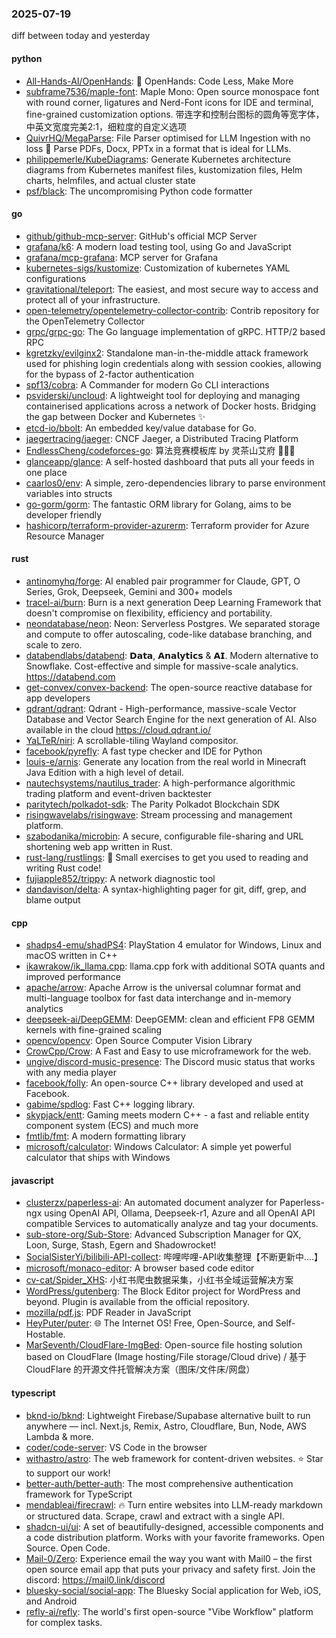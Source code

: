 ### 2025-07-19
diff between today and yesterday

#### python
* [All-Hands-AI/OpenHands](https://github.com/All-Hands-AI/OpenHands): 🙌 OpenHands: Code Less, Make More
* [subframe7536/maple-font](https://github.com/subframe7536/maple-font): Maple Mono: Open source monospace font with round corner, ligatures and Nerd-Font icons for IDE and terminal, fine-grained customization options. 带连字和控制台图标的圆角等宽字体，中英文宽度完美2:1，细粒度的自定义选项
* [QuivrHQ/MegaParse](https://github.com/QuivrHQ/MegaParse): File Parser optimised for LLM Ingestion with no loss 🧠 Parse PDFs, Docx, PPTx in a format that is ideal for LLMs.
* [philippemerle/KubeDiagrams](https://github.com/philippemerle/KubeDiagrams): Generate Kubernetes architecture diagrams from Kubernetes manifest files, kustomization files, Helm charts, helmfiles, and actual cluster state
* [psf/black](https://github.com/psf/black): The uncompromising Python code formatter

#### go
* [github/github-mcp-server](https://github.com/github/github-mcp-server): GitHub's official MCP Server
* [grafana/k6](https://github.com/grafana/k6): A modern load testing tool, using Go and JavaScript
* [grafana/mcp-grafana](https://github.com/grafana/mcp-grafana): MCP server for Grafana
* [kubernetes-sigs/kustomize](https://github.com/kubernetes-sigs/kustomize): Customization of kubernetes YAML configurations
* [gravitational/teleport](https://github.com/gravitational/teleport): The easiest, and most secure way to access and protect all of your infrastructure.
* [open-telemetry/opentelemetry-collector-contrib](https://github.com/open-telemetry/opentelemetry-collector-contrib): Contrib repository for the OpenTelemetry Collector
* [grpc/grpc-go](https://github.com/grpc/grpc-go): The Go language implementation of gRPC. HTTP/2 based RPC
* [kgretzky/evilginx2](https://github.com/kgretzky/evilginx2): Standalone man-in-the-middle attack framework used for phishing login credentials along with session cookies, allowing for the bypass of 2-factor authentication
* [spf13/cobra](https://github.com/spf13/cobra): A Commander for modern Go CLI interactions
* [psviderski/uncloud](https://github.com/psviderski/uncloud): A lightweight tool for deploying and managing containerised applications across a network of Docker hosts. Bridging the gap between Docker and Kubernetes ✨
* [etcd-io/bbolt](https://github.com/etcd-io/bbolt): An embedded key/value database for Go.
* [jaegertracing/jaeger](https://github.com/jaegertracing/jaeger): CNCF Jaeger, a Distributed Tracing Platform
* [EndlessCheng/codeforces-go](https://github.com/EndlessCheng/codeforces-go): 算法竞赛模板库 by 灵茶山艾府 💭💡🎈
* [glanceapp/glance](https://github.com/glanceapp/glance): A self-hosted dashboard that puts all your feeds in one place
* [caarlos0/env](https://github.com/caarlos0/env): A simple, zero-dependencies library to parse environment variables into structs
* [go-gorm/gorm](https://github.com/go-gorm/gorm): The fantastic ORM library for Golang, aims to be developer friendly
* [hashicorp/terraform-provider-azurerm](https://github.com/hashicorp/terraform-provider-azurerm): Terraform provider for Azure Resource Manager

#### rust
* [antinomyhq/forge](https://github.com/antinomyhq/forge): AI enabled pair programmer for Claude, GPT, O Series, Grok, Deepseek, Gemini and 300+ models
* [tracel-ai/burn](https://github.com/tracel-ai/burn): Burn is a next generation Deep Learning Framework that doesn't compromise on flexibility, efficiency and portability.
* [neondatabase/neon](https://github.com/neondatabase/neon): Neon: Serverless Postgres. We separated storage and compute to offer autoscaling, code-like database branching, and scale to zero.
* [databendlabs/databend](https://github.com/databendlabs/databend): 𝗗𝗮𝘁𝗮, 𝗔𝗻𝗮𝗹𝘆𝘁𝗶𝗰𝘀 & 𝗔𝗜. Modern alternative to Snowflake. Cost-effective and simple for massive-scale analytics. https://databend.com
* [get-convex/convex-backend](https://github.com/get-convex/convex-backend): The open-source reactive database for app developers
* [qdrant/qdrant](https://github.com/qdrant/qdrant): Qdrant - High-performance, massive-scale Vector Database and Vector Search Engine for the next generation of AI. Also available in the cloud https://cloud.qdrant.io/
* [YaLTeR/niri](https://github.com/YaLTeR/niri): A scrollable-tiling Wayland compositor.
* [facebook/pyrefly](https://github.com/facebook/pyrefly): A fast type checker and IDE for Python
* [louis-e/arnis](https://github.com/louis-e/arnis): Generate any location from the real world in Minecraft Java Edition with a high level of detail.
* [nautechsystems/nautilus_trader](https://github.com/nautechsystems/nautilus_trader): A high-performance algorithmic trading platform and event-driven backtester
* [paritytech/polkadot-sdk](https://github.com/paritytech/polkadot-sdk): The Parity Polkadot Blockchain SDK
* [risingwavelabs/risingwave](https://github.com/risingwavelabs/risingwave): Stream processing and management platform.
* [szabodanika/microbin](https://github.com/szabodanika/microbin): A secure, configurable file-sharing and URL shortening web app written in Rust.
* [rust-lang/rustlings](https://github.com/rust-lang/rustlings): 🦀 Small exercises to get you used to reading and writing Rust code!
* [fujiapple852/trippy](https://github.com/fujiapple852/trippy): A network diagnostic tool
* [dandavison/delta](https://github.com/dandavison/delta): A syntax-highlighting pager for git, diff, grep, and blame output

#### cpp
* [shadps4-emu/shadPS4](https://github.com/shadps4-emu/shadPS4): PlayStation 4 emulator for Windows, Linux and macOS written in C++
* [ikawrakow/ik_llama.cpp](https://github.com/ikawrakow/ik_llama.cpp): llama.cpp fork with additional SOTA quants and improved performance
* [apache/arrow](https://github.com/apache/arrow): Apache Arrow is the universal columnar format and multi-language toolbox for fast data interchange and in-memory analytics
* [deepseek-ai/DeepGEMM](https://github.com/deepseek-ai/DeepGEMM): DeepGEMM: clean and efficient FP8 GEMM kernels with fine-grained scaling
* [opencv/opencv](https://github.com/opencv/opencv): Open Source Computer Vision Library
* [CrowCpp/Crow](https://github.com/CrowCpp/Crow): A Fast and Easy to use microframework for the web.
* [ungive/discord-music-presence](https://github.com/ungive/discord-music-presence): The Discord music status that works with any media player
* [facebook/folly](https://github.com/facebook/folly): An open-source C++ library developed and used at Facebook.
* [gabime/spdlog](https://github.com/gabime/spdlog): Fast C++ logging library.
* [skypjack/entt](https://github.com/skypjack/entt): Gaming meets modern C++ - a fast and reliable entity component system (ECS) and much more
* [fmtlib/fmt](https://github.com/fmtlib/fmt): A modern formatting library
* [microsoft/calculator](https://github.com/microsoft/calculator): Windows Calculator: A simple yet powerful calculator that ships with Windows

#### javascript
* [clusterzx/paperless-ai](https://github.com/clusterzx/paperless-ai): An automated document analyzer for Paperless-ngx using OpenAI API, Ollama, Deepseek-r1, Azure and all OpenAI API compatible Services to automatically analyze and tag your documents.
* [sub-store-org/Sub-Store](https://github.com/sub-store-org/Sub-Store): Advanced Subscription Manager for QX, Loon, Surge, Stash, Egern and Shadowrocket!
* [SocialSisterYi/bilibili-API-collect](https://github.com/SocialSisterYi/bilibili-API-collect): 哔哩哔哩-API收集整理【不断更新中....】
* [microsoft/monaco-editor](https://github.com/microsoft/monaco-editor): A browser based code editor
* [cv-cat/Spider_XHS](https://github.com/cv-cat/Spider_XHS): 小红书爬虫数据采集，小红书全域运营解决方案
* [WordPress/gutenberg](https://github.com/WordPress/gutenberg): The Block Editor project for WordPress and beyond. Plugin is available from the official repository.
* [mozilla/pdf.js](https://github.com/mozilla/pdf.js): PDF Reader in JavaScript
* [HeyPuter/puter](https://github.com/HeyPuter/puter): 🌐 The Internet OS! Free, Open-Source, and Self-Hostable.
* [MarSeventh/CloudFlare-ImgBed](https://github.com/MarSeventh/CloudFlare-ImgBed): Open-source file hosting solution based on CloudFlare (Image hosting/File storage/Cloud drive) / 基于 CloudFlare 的开源文件托管解决方案（图床/文件床/网盘）

#### typescript
* [bknd-io/bknd](https://github.com/bknd-io/bknd): Lightweight Firebase/Supabase alternative built to run anywhere — incl. Next.js, Remix, Astro, Cloudflare, Bun, Node, AWS Lambda & more.
* [coder/code-server](https://github.com/coder/code-server): VS Code in the browser
* [withastro/astro](https://github.com/withastro/astro): The web framework for content-driven websites. ⭐️ Star to support our work!
* [better-auth/better-auth](https://github.com/better-auth/better-auth): The most comprehensive authentication framework for TypeScript
* [mendableai/firecrawl](https://github.com/mendableai/firecrawl): 🔥 Turn entire websites into LLM-ready markdown or structured data. Scrape, crawl and extract with a single API.
* [shadcn-ui/ui](https://github.com/shadcn-ui/ui): A set of beautifully-designed, accessible components and a code distribution platform. Works with your favorite frameworks. Open Source. Open Code.
* [Mail-0/Zero](https://github.com/Mail-0/Zero): Experience email the way you want with Mail0 – the first open source email app that puts your privacy and safety first. Join the discord: https://mail0.link/discord
* [bluesky-social/social-app](https://github.com/bluesky-social/social-app): The Bluesky Social application for Web, iOS, and Android
* [refly-ai/refly](https://github.com/refly-ai/refly): The world's first open-source "Vibe Workflow" platform for complex tasks.
